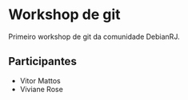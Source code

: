 # Workshop de git

Primeiro workshop de git da comunidade DebianRJ.

## Participantes

* Vitor Mattos
* Viviane Rose
